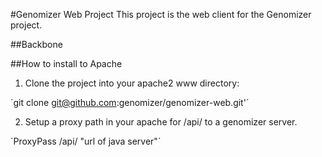 #Genomizer Web Project
This project is the web client for the Genomizer project.

##Backbone

##How to install to Apache
1. Clone the project into your apache2 www directory:

´git clone git@github.com:genomizer/genomizer-web.git'´

2. Setup a proxy path in your apache for /api/ to a genomizer server.

´ProxyPass /api/ "url of java server"´
